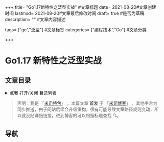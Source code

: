 +++ title= "Go1.17新特性之泛型实战" #文章标题 date= 2021-08-20#文章创建时间 lastmod= 2021-08-20#文章最后修改时间 draft= true #是否为草稿 description= "" #文章内容描述

tags= ["go","泛型"] #文章标签 categories= ["编程技术","Go"] #文章分类

+++

# Go1.17 新特性之泛型实战

## 文章目录

<details>
  <summary>点我 打开/关闭 目录列表</summary>

<!-- - [1. ](#nav-1)
- [2. ](#nav-2)
  - [2.1 ](#nav-2-1)
  - [2.2 ](#nav-2-2)
  - [2.3 ](#nav-2-3)
- [3. ](#nav-3)
  - [3.1 ](#nav-3-1) -->

</details>

> 声明：我是 「[米司特包](http://misitebao.com)」 ，本篇文章 **首发** 于 「[米司博客](http://blog.misitebao.com)」 ，其他平台为同步推送，由于网站后续会升级重构，很有可能导致文章路径规则变动，所以就没贴详细链接，进到博客的可以根据标题查找 🔍。

<span id="nav-1"></span>

## 导航
